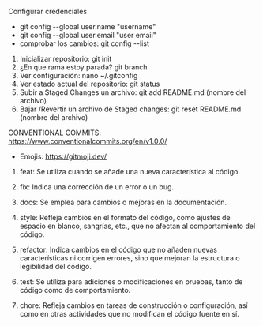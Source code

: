 Configurar credenciales
* git config --global user.name "username"
* git config --global user.email "user email"
* comprobar los cambios: git config --list


1. Inicializar repositorio: git init
2. ¿En que rama estoy parada? git branch
3. Ver configuración: nano ~/.gitconfig
4. Ver estado actual del repositorio: git status
5. Subir a Staged Changes un archivo: git add README.md (nombre del archivo)
6. Bajar /Revertir un archivo de Staged changes: git reset README.md (nombre del archivo)






CONVENTIONAL COMMITS:
https://www.conventionalcommits.org/en/v1.0.0/
* Emojis: https://gitmoji.dev/


1. feat: Se utiliza cuando se añade una nueva característica al código.

2. fix: Indica una corrección de un error o un bug.

3. docs: Se emplea para cambios o mejoras en la documentación.

4. style: Refleja cambios en el formato del código, como ajustes de espacio en blanco, sangrías, etc., que no afectan al comportamiento del código.

5. refactor: Indica cambios en el código que no añaden nuevas características ni corrigen errores, sino que mejoran la estructura o legibilidad del código.

6. test: Se utiliza para adiciones o modificaciones en pruebas, tanto de código como de comportamiento.

7. chore: Refleja cambios en tareas de construcción o configuración, así como en otras actividades que no modifican el código fuente en sí.


